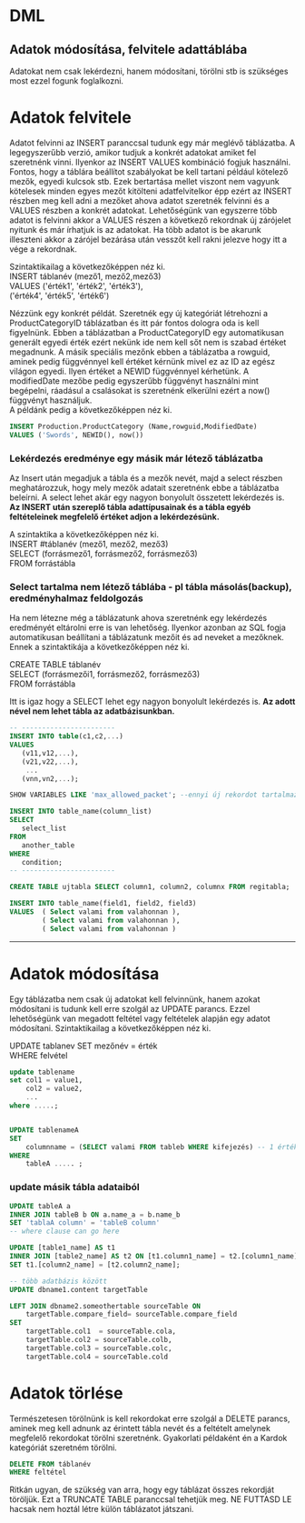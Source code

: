 # DML

## Adatok módosítása, felvitele adattáblába

Adatokat nem csak lekérdezni, hanem módosítani, törölni stb is szükséges most ezzel fogunk foglalkozni.

# Adatok felvitele

Adatot felvinni az INSERT paranccsal tudunk egy már meglévő táblázatba. A legegyszerűbb verzió, amikor tudjuk a konkrét adatokat amiket fel szeretnénk vinni. Ilyenkor az INSERT VALUES kombináció fogjuk használni. Fontos, hogy a táblára beállítot szabályokat be kell tartani például kötelező mezők, egyedi kulcsok stb. Ezek bertartása mellet viszont nem vagyunk kötelesek minden egyes mezőt kitölteni adatfelvitelkor épp ezért az INSERT részben meg kell adni a mezőket ahova adatot szeretnék felvinni és a VALUES részben a konkrét adatokat. Lehetőségünk van egyszerre több adatot is felvinni akkor a VALUES részen a következő rekordnak új zárójelet nyitunk és már írhatjuk is az adatokat. Ha több adatot is be akarunk illeszteni akkor a zárójel bezárása után vesszőt kell rakni jelezve hogy itt a vége a rekordnak.

Szintaktikailag a következőképpen néz ki.  
INSERT táblanév (mező1, mező2,mező3)  
VALUES ('érték1', 'érték2', 'érték3'),  
		('érték4', 'érték5', 'érték6')  

Nézzünk egy konkrét példát. Szeretnék egy új kategóriát létrehozni a ProductCategoryID táblázatban és itt pár fontos dologra oda is kell figyelnünk. Ebben a táblázatban a ProductCategoryID egy automatikusan generált egyedi érték ezért nekünk ide nem kell sőt nem is szabad értéket megadnunk. A másik speciális mezőnk ebben a táblázatba a rowguid, aminek pedig függvénnyel kell értéket kérnünk mivel ez az ID az egész világon egyedi. Ilyen értéket a NEWID függvénnyel kérhetünk. A modifiedDate mezőbe pedig egyszerűbb függvényt használni mint begépelni, ráadásul a csalásokat is szeretnénk elkerülni ezért a now() függvényt használjuk.  
A példánk pedig a következőképpen néz ki.  

```sql
INSERT Production.ProductCategory (Name,rowguid,ModifiedDate)
VALUES ('Swords', NEWID(), now())
```  
### Lekérdezés eredménye egy másik már létező táblázatba  

Az Insert után megadjuk a tábla és a mezők nevét, majd a select részben meghatározzuk, hogy mely mezők adatait szeretnénk ebbe a táblázatba beleírni. A select lehet akár egy nagyon bonyolult összetett lekérdezés is.  
**Az INSERT után szereplő tábla adattípusainak és a tábla egyéb feltételeinek megfelelő értéket adjon a lekérdezésünk.** 

A szintaktika a következőképpen néz ki.  
INSERT #táblanév (mező1, mező2, mező3)  
SELECT (forrásmező1, forrásmező2, forrásmező3)  
FROM forrástábla  

### Select tartalma nem létező táblába - pl tábla másolás(backup), eredményhalmaz feldolgozás 

Ha nem létezne még a táblázatunk ahova szeretnénk egy lekérdezés eredményét eltárolni erre is van lehetőség. Ilyenkor azonban az SQL fogja automatikusan beállítani a táblázatunk mezőit és ad neveket a mezőknek. Ennek a szintaktikája a következőképpen néz ki.  

CREATE TABLE táblanév    
SELECT (forrásmezői1, forrásmező2, forrásmező3)  
FROM forrástábla  

Itt is igaz hogy a SELECT lehet egy nagyon bonyolult lekérdezés is. **Az adott nével nem lehet tábla az adatbázisunkban.**  

```sql
-- -----------------------
INSERT INTO table(c1,c2,...)
VALUES 
   (v11,v12,...),
   (v21,v22,...),
    ...
   (vnn,vn2,...);

SHOW VARIABLES LIKE 'max_allowed_packet'; --ennyi új rekordot tartalmazhat 1 insert tranzakció

INSERT INTO table_name(column_list)
SELECT 
   select_list 
FROM 
   another_table
WHERE
   condition;
-- -----------------------

CREATE TABLE ujtabla SELECT column1, column2, columnx FROM regitabla;

INSERT INTO table_name(field1, field2, field3)
VALUES 	( Select valami from valahonnan ),
		( Select valami from valahonnan ),
		( Select valami from valahonnan )
```

---  


# Adatok módosítása

Egy táblázatba nem csak új adatokat kell felvinnünk, hanem azokat módosítani is tudunk kell erre szolgál az UPDATE parancs. Ezzel lehetőségünk van megadott feltétel vagy feltételek alapján egy adatot módosítani.
Szintaktikailag a következőképpen néz ki.

UPDATE tablanev 
SET mezőnév = érték  
WHERE felvétel   

```sql
update tablename 
set col1 = value1,
	col2 = value2,
	...
where .....;


UPDATE tablenameA 
SET 
    columnname = (SELECT valami FROM tableb WHERE kifejezés) -- 1 érték
WHERE
    tableA ..... ;
```

### update másik tábla adataiból 

```sql
UPDATE tableA a
INNER JOIN tableB b ON a.name_a = b.name_b
SET 'tablaA column' = 'tableB column'
-- where clause can go here

UPDATE [table1_name] AS t1 
INNER JOIN [table2_name] AS t2 ON [t1.column1_name] = t2.[column1_name] 
SET t1.[column2_name] = [t2.column2_name];

-- több adatbázis között
UPDATE dbname1.content targetTable

LEFT JOIN dbname2.someothertable sourceTable ON
    targetTable.compare_field= sourceTable.compare_field
SET
    targetTable.col1  = sourceTable.cola,
    targetTable.col2 = sourceTable.colb, 
    targetTable.col3 = sourceTable.colc, 
    targetTable.col4 = sourceTable.cold   

```

# Adatok törlése

Természetesen törölnünk is kell rekordokat erre szolgál a DELETE parancs, aminek meg kell adnunk az érintett tábla nevét és a feltételt amelynek megfelelő rekordokat törölni szeretnénk. Gyakorlati példaként én a Kardok kategóriát szeretném törölni.  

```sql
DELETE FROM táblanév
WHERE feltétel
```
Ritkán ugyan, de szükség van arra, hogy egy táblázat összes rekordját töröljük. Ezt a TRUNCATE TABLE paranccsal tehetjük meg. NE FUTTASD LE hacsak nem hoztál létre külön táblázatot játszani. 